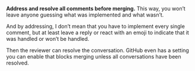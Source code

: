 **Address and resolve all comments before merging.** This way, you won’t leave anyone guessing what was implemented and what wasn’t.

And by addressing, I don’t mean that you have to implement every single comment, but at least leave a reply or react with an emoji to indicate that it was handled or won’t be handled.

Then the reviewer can resolve the conversation. GitHub even has a setting you can enable that blocks merging unless all conversations have been resolved.

